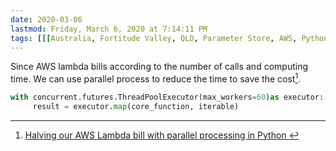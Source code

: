 ```yaml
---
date: 2020-03-06
lastmod: Friday, March 6, 2020 at 7:14:11 PM
tags: [[[Australia, Fortitude Valley, QLD, Parameter Store, AWS, Python, Lambda, Parallel]]]
---
```

Since AWS lambda bills according to the number of calls and computing time. We can use parallel process to reduce the time to save the cost[^1].

```python
with concurrent.futures.ThreadPoolExecutor(max_workers=60)as executor:
     result = executor.map(core_function, iterable)
```

[^1]: [Halving our AWS Lambda bill with parallel processing in Python ](x-devonthink-item://BB5FD9CE-61BD-4741-BF37-65613C7231CF)

